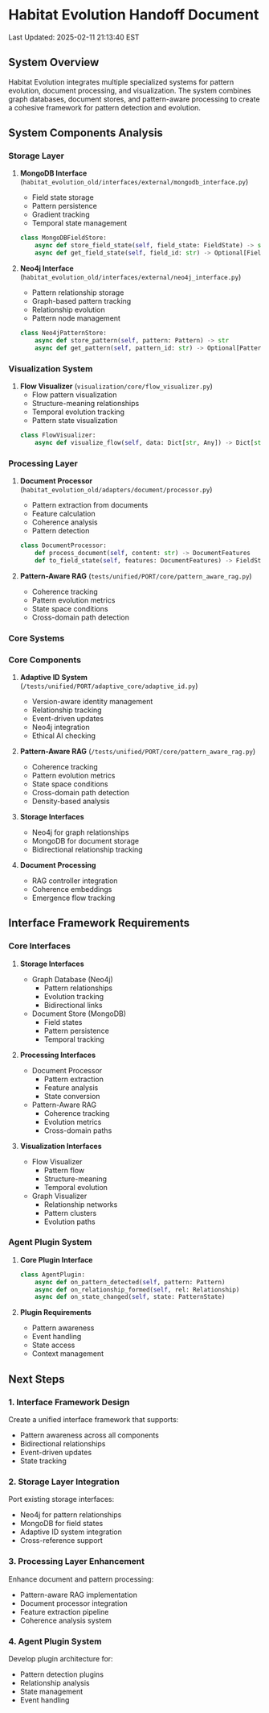 # Habitat Evolution Handoff Document

Last Updated: 2025-02-11 21:13:40 EST

## System Overview
Habitat Evolution integrates multiple specialized systems for pattern evolution, document processing, and visualization. The system combines graph databases, document stores, and pattern-aware processing to create a cohesive framework for pattern detection and evolution.

## System Components Analysis

### Storage Layer

1. **MongoDB Interface** (`habitat_evolution_old/interfaces/external/mongodb_interface.py`)
   - Field state storage
   - Pattern persistence
   - Gradient tracking
   - Temporal state management
   ```python
   class MongoDBFieldStore:
       async def store_field_state(self, field_state: FieldState) -> str
       async def get_field_state(self, field_id: str) -> Optional[FieldState]
   ```

2. **Neo4j Interface** (`habitat_evolution_old/interfaces/external/neo4j_interface.py`)
   - Pattern relationship storage
   - Graph-based pattern tracking
   - Relationship evolution
   - Pattern node management
   ```python
   class Neo4jPatternStore:
       async def store_pattern(self, pattern: Pattern) -> str
       async def get_pattern(self, pattern_id: str) -> Optional[Pattern]
   ```

### Visualization System

1. **Flow Visualizer** (`visualization/core/flow_visualizer.py`)
   - Flow pattern visualization
   - Structure-meaning relationships
   - Temporal evolution tracking
   - Pattern state visualization
   ```python
   class FlowVisualizer:
       async def visualize_flow(self, data: Dict[str, Any]) -> Dict[str, Any]
   ```

### Processing Layer

1. **Document Processor** (`habitat_evolution_old/adapters/document/processor.py`)
   - Pattern extraction from documents
   - Feature calculation
   - Coherence analysis
   - Pattern detection
   ```python
   class DocumentProcessor:
       def process_document(self, content: str) -> DocumentFeatures
       def to_field_state(self, features: DocumentFeatures) -> FieldState
   ```

2. **Pattern-Aware RAG** (`tests/unified/PORT/core/pattern_aware_rag.py`)
   - Coherence tracking
   - Pattern evolution metrics
   - State space conditions
   - Cross-domain path detection

### Core Systems

### Core Components

1. **Adaptive ID System** (`/tests/unified/PORT/adaptive_core/adaptive_id.py`)
   - Version-aware identity management
   - Relationship tracking
   - Event-driven updates
   - Neo4j integration
   - Ethical AI checking

2. **Pattern-Aware RAG** (`/tests/unified/PORT/core/pattern_aware_rag.py`)
   - Coherence tracking
   - Pattern evolution metrics
   - State space conditions
   - Cross-domain path detection
   - Density-based analysis

3. **Storage Interfaces**
   - Neo4j for graph relationships
   - MongoDB for document storage
   - Bidirectional relationship tracking

4. **Document Processing**
   - RAG controller integration
   - Coherence embeddings
   - Emergence flow tracking

## Interface Framework Requirements

### Core Interfaces

1. **Storage Interfaces**
   - Graph Database (Neo4j)
     * Pattern relationships
     * Evolution tracking
     * Bidirectional links
   - Document Store (MongoDB)
     * Field states
     * Pattern persistence
     * Temporal tracking

2. **Processing Interfaces**
   - Document Processor
     * Pattern extraction
     * Feature analysis
     * State conversion
   - Pattern-Aware RAG
     * Coherence tracking
     * Evolution metrics
     * Cross-domain paths

3. **Visualization Interfaces**
   - Flow Visualizer
     * Pattern flow
     * Structure-meaning
     * Temporal evolution
   - Graph Visualizer
     * Relationship networks
     * Pattern clusters
     * Evolution paths

### Agent Plugin System

1. **Core Plugin Interface**
   ```python
   class AgentPlugin:
       async def on_pattern_detected(self, pattern: Pattern)
       async def on_relationship_formed(self, rel: Relationship)
       async def on_state_changed(self, state: PatternState)
   ```

2. **Plugin Requirements**
   - Pattern awareness
   - Event handling
   - State access
   - Context management

## Next Steps

### 1. Interface Framework Design
Create a unified interface framework that supports:
- Pattern awareness across all components
- Bidirectional relationships
- Event-driven updates
- State tracking

### 2. Storage Layer Integration
Port existing storage interfaces:
- Neo4j for pattern relationships
- MongoDB for field states
- Adaptive ID system integration
- Cross-reference support

### 3. Processing Layer Enhancement
Enhance document and pattern processing:
- Pattern-aware RAG implementation
- Document processor integration
- Feature extraction pipeline
- Coherence analysis system

### 4. Agent Plugin System
Develop plugin architecture for:
- Pattern detection plugins
- Relationship analysis
- State management
- Event handling
